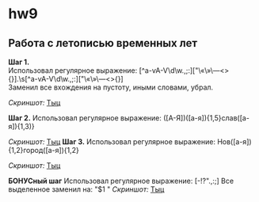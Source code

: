 # hw9
## Работа с летописью временных лет
**Шаг 1.**  
Использовал регулярное выражение: \[^а-ѵА-Ѵ\d\w\.\,\;\:\]\[\"\«\»\—\<\>\{\}].\s\[^а-ѵА-Ѵ\d\w\.\,\;\:\]\[\"\«\»\—\<\>\{\}]  
Заменил все вхождения на пустоту, иными словами, убрал.

*Скриншот:* [Тыц](https://github.com/Tuskwyn/hw9/blob/master/Шаг%201.jpg)

**Шаг 2.**
Использовал регулярное выражение: (\[А-Я])(\[а-я]){1,5}слав(\[а-я]){1,3)}

*Скриншот:* [Тыц](https://github.com/Tuskwyn/hw9/blob/master/Шаг%202.jpg)
**Шаг 3.**
Использовал регулярное выражение: Нов(\[а-я]){1,2}город(\[а-я]){1,2}

*Скриншот:* [Тыц](https://github.com/Tuskwyn/hw9/blob/master/Шаг%203.jpg)

**БОНУСный шаг**
Использовал регулярное выражение: \[-!?".,:;]
Все выделенное заменил на: "$1 "
*Скриншот:* [Тыц](https://github.com/Tuskwyn/hw9/blob/master/Бонус.jpg)
